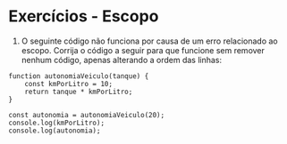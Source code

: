 # Exercícios - Escopo

1. O seguinte código não funciona por causa de um erro relacionado ao escopo. Corrija o código a seguir para que funcione sem remover nenhum código, apenas alterando a ordem das linhas:
```
function autonomiaVeiculo(tanque) {
    const kmPorLitro = 10;
    return tanque * kmPorLitro;
}

const autonomia = autonomiaVeiculo(20);
console.log(kmPorLitro);
console.log(autonomia);
```
